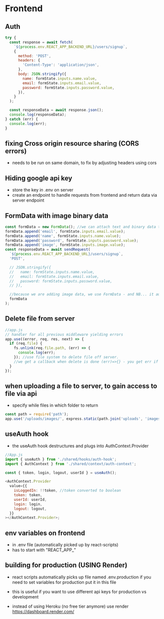 # Frontend

## Auth

```js
try {
  const response = await fetch(
    `${process.env.REACT_APP_BACKEND_URL}/users/signup`,
    {
      method: 'POST',
      headers: {
        'Content-Type': 'application/json',
      },
      body: JSON.stringify({
        name: formState.inputs.name.value,
        email: formState.inputs.email.value,
        password: formState.inputs.password.value,
      }),
    }
  );

  const responseData = await response.json();
  console.log(responseData);
} catch (err) {
  console.log(err);
}
```

## fixing Cross origin resource sharing (CORS errors)

- needs to be run on same domain, to fix by adjusting headers using cors

## Hiding google api key

- store the key in .env on server
- create an endpoint to handle requests from frontend and return data via server endpoint

## FormData with image binary data

```js
const formData = new FormData(); //we can attach text and binary data to formdata
formData.append('email', formState.inputs.email.value);
formData.append('name', formState.inputs.name.value);
formData.append('password', formState.inputs.password.value);
formData.append('image', formState.inputs.image.value);
const responseData = await sendRequest(
  `${process.env.REACT_APP_BACKEND_URL}/users/signup`,
  'POST',

  // JSON.stringify({
  //   name: formState.inputs.name.value,
  //   email: formState.inputs.email.value,
  //   password: formState.inputs.password.value,
  // }),

  //because we are adding image data, we use FormData - and NB... it automatically adds the form headers
  formData
);
```

## Delete file from server

```js
//app.js
// handler for all previous middleware yielding errors
app.use((error, req, res, next) => {
  if (req.file) {
    fs.unlink(req.file.path, (err) => {
      console.log(err);
    }); //use file system to delete file off server.
    //we get a callback when delete is done (err)=>{} - you get err if there is an error
  }
});
```

## when uploading a file to server, to gain access to file via api

- specify while files in which folder to return

```js
const path = require('path');
app.use('/uploads/images/', express.static(path.join('uploads', 'images'))); //only files in uploads/images are returned...
```

## useAuth hook

- the useAuth hook destructures and plugs into AuthContext.Provider

```js
//App.js
import { useAuth } from './shared/hooks/auth-hook';
import { AuthContext } from './shared/context/auth-context';

const { token, login, logout, userId } = useAuth();

<AuthContext.Provider
  value={{
    isLoggedIn: !!token, //token converted to boolean
    token: token,
    userId: userId,
    login: login,
    logout: logout,
  }}
></AuthContext.Provider>;
```

## env variables on frontend

- in .env file (automatically picked up by react-scripts)
- has to start with "REACT_APP\_"

## building for production (USING Render)

- react scripts automatically picks up file named .env.production if you need to set variables for production put it in this file
- this is useful if you want to use different api keys for production vs development

- instead of using Heroku (no free tier anymore) use render https://dashboard.render.com/
